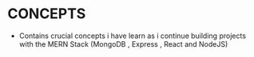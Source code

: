 # CONCEPTS
- Contains crucial concepts i have learn as i continue building projects with the MERN Stack (MongoDB , Express , React and NodeJS)


